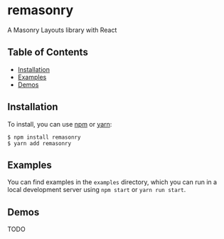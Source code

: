 # remasonry

A Masonry Layouts library with React

## Table of Contents

- [Installation](#installation)
- [Examples](#examples)
- [Demos](#demos)

## Installation

To install, you can use [npm](https://npmjs.org/) or [yarn](https://yarnpkg.com):

    $ npm install remasonry
    $ yarn add remasonry

## Examples

You can find examples in the `examples` directory, which you can run in a
local development server using `npm start` or `yarn run start`.

## Demos

TODO
